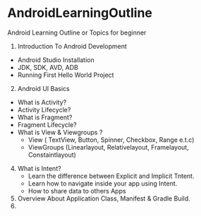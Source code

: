 # AndroidLearningOutline
Android Learning Outline or Topics for beginner 

1. Introduction To Android Development
  - Android Studio Installation
  - JDK, SDK, AVD, ADB 
  - Running First Hello World Project 
2. Android UI Basics 
- What is Activity? 
- Activity Lifecycle? 
- What is Fragment? 
- Fragment Lifecycle? 
- What is View & Viewgroups ? 
    - View ( TextView, Button, Spinner, Checkbox, Range e.t.c) 
    - ViewGroups (Linearlayout, Relativelayout, Framelayout, Constaintlayout) 
4. What is Intent?
    - Learn the difference between Explicit and Implicit Tntent. 
    - Learn how to navigate inside your app using Intent.
    - How to share data to others Apps 
5. Overview About Application Class,  Manifest & Gradle Build.
6. 
